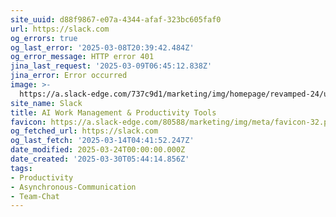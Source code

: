 ```yaml
---
site_uuid: d88f9867-e07a-4344-afaf-323bc605faf0
url: https://slack.com
og_errors: true
og_last_error: '2025-03-08T20:39:42.484Z'
og_error_message: HTTP error 401
jina_last_request: '2025-03-09T06:45:12.838Z'
jina_error: Error occurred
image: >-
  https://a.slack-edge.com/737c9d1/marketing/img/homepage/revamped-24/unfurl/hp-revamp-unfurl.en-GB.jpg
site_name: Slack
title: AI Work Management & Productivity Tools
favicon: https://a.slack-edge.com/80588/marketing/img/meta/favicon-32.png
og_fetched_url: https://slack.com
og_last_fetch: '2025-03-14T04:41:52.247Z'
date_modified: 2025-03-24T00:00:00.000Z
date_created: '2025-03-30T05:44:14.856Z'
tags:
- Productivity
- Asynchronous-Communication
- Team-Chat
---
```










